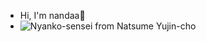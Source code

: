 - Hi, I'm nandaa👋 
- ![Nyanko-sensei from Natsume Yujin-cho](https://github.com/user-attachments/assets/8dd5114c-a5a5-4101-8371-6c61143eda1f)
